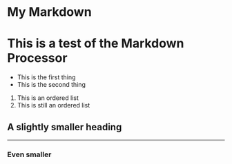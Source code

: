 # My Markdown

# This is a test of the Markdown Processor

-  This is the first thing
-  This is the second thing

1. This is an ordered list
2. This is still an ordered list

## A slightly smaller heading

---

### Even smaller
